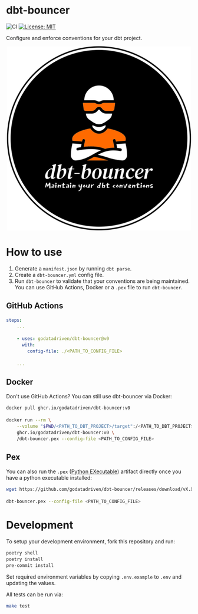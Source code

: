 # dbt-bouncer

![CI](https://github.com/godatadriven/dbt-bouncer/actions/workflows/ci_pipeline.yml/badge.svg)
[![License: MIT](https://img.shields.io/badge/License-MIT-yellow.svg)](https://opensource.org/licenses/MIT)

Configure and enforce conventions for your dbt project.

<p align="center">
  <img src="./images/logo.webp" alt="dbt-bouncer logo" width="500"/>
</p>

# How to use

1. Generate a `manifest.json` by running `dbt parse`.
1. Create a `dbt-bouncer.yml` config file.
1. Run `dbt-bouncer` to validate that your conventions are being maintained. You can use GitHub Actions, Docker or a `.pex` file to run `dbt-bouncer`.

## GitHub Actions

```yaml
steps:
    ...

    - uses: godatadriven/dbt-bouncer@v0
      with:
        config-file: ./<PATH_TO_CONFIG_FILE>

    ...
```

## Docker

Don't use GitHub Actions? You can still use dbt-bouncer via Docker:

```bash
docker pull ghcr.io/godatadriven/dbt-bouncer:v0

docker run --rm \
    --volume "$PWD/<PATH_TO_DBT_PROJECT>/target":/<PATH_TO_DBT_PROJECT>/target \
    ghcr.io/godatadriven/dbt-bouncer:v0 \
    /dbt-bouncer.pex --config-file <PATH_TO_CONFIG_FILE>
```

## Pex

You can also run the `.pex` ([Python EXecutable](https://docs.pex-tool.org/whatispex.html#whatispex)) artifact directly once you have a python executable installed:

```bash
wget https://github.com/godatadriven/dbt-bouncer/releases/download/vX.X.X/dbt-bouncer.pex -O dbt-bouncer.pex

dbt-bouncer.pex --config-file <PATH_TO_CONFIG_FILE>
```

# Development

To setup your development environment, fork this repository and run:

```bash
poetry shell
poetry install
pre-commit install
```

Set required environment variables by copying `.env.example` to `.env` and updating the values.

All tests can be run via:
```bash
make test
```
